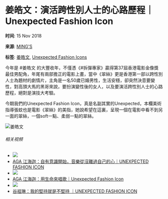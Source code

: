 # 姜皓文：演活跨性別人士的心路歷程｜Unexpected Fashion Icon

**时间**: 15 Nov 2018

**来源**: [MING'S](https://www.mings.hk/)

**标签**: [姜皓文](https://www.mings.hk/tag/%e5%a7%9c%e7%9a%93%e6%96%87/), [Unexpected Fashion Icons](https://www.mings.hk/tag/unexpected-fashion-icons/)

今年是 #姜皓文 的大豐收年，不僅憑《#拆彈專家》贏得第37屆香港電影金像獎最佳男配角，年尾有兩部擔正的電影上畫，當中《翠絲》更是香港第一部以跨性別人士為題材的劇情片，主角是一名50歲已婚男性，生活安穩，卻突然決意要變性，對高頭大馬的黑哥來說，要扮演變性後的女人，以及要演活跨性別人士的心路歷程，絕對是演技大考驗。

今期我們的Unexpected Fashion Icon，真是名副其實的Unexpected，本欄美術指導張蚊也是電影《翠絲》的美指，她說希望在這裏，呈現一個在電影中看不到另一面的翠絲，一個soft一點、柔弱一點的翠絲。

![姜皓文](https://www.facebook.com/mpw.mings/)

###### 相关视频
- ![](https://www.mings.hk/wp-content/uploads/2019/02/AKA_Video_Thumbnails-28.jpg)
- [AGA 江海迦：自有意識開始，音樂從沒離過自己的心｜UNEXPECTED FASHION ICON](https://www.mings.hk/unexpected-fashion-icons-aga-240841/)
- ![](https://www.mings.hk/wp-content/uploads/2019/01/aga3.jpg)
- [AGA 江海迦：用生命來唱歌｜Unexpected Fashion Icon](https://www.mings.hk/unexpected-fashion-icons-%e9%9f%b3%e6%a8%82-aga-237631/)
- ![](https://www.mings.hk/wp-content/uploads/2019/01/MINGS_Video_Thumbnails-28-2.jpg)
- [谷祖琳：我的堅持就是不堅持 ｜UNEXPECTED FASHION ICON](https://www.mings.hk/%e8%b0%b7%e7%a5%96%e7%90%b3-unexpected-fashion-icons-235288/)